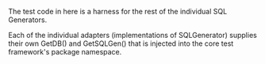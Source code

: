 The test code in here is a harness for the rest of the individual SQL Generators.

Each of the individual adapters (implementations of SQLGenerator) supplies
their own GetDB() and GetSQLGen() that is injected into the core test
framework's package namespace.

